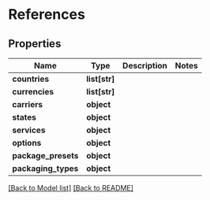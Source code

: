 # References

## Properties
Name | Type | Description | Notes
------------ | ------------- | ------------- | -------------
**countries** | **list[str]** |  | 
**currencies** | **list[str]** |  | 
**carriers** | **object** |  | 
**states** | **object** |  | 
**services** | **object** |  | 
**options** | **object** |  | 
**package_presets** | **object** |  | 
**packaging_types** | **object** |  | 

[[Back to Model list]](../README.md#documentation-for-models) [[Back to README]](../README.md)


